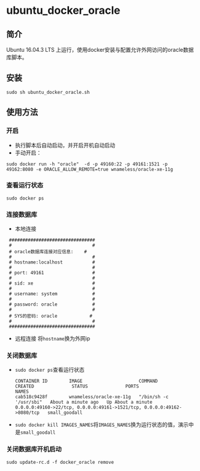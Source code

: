 # ubuntu_docker_oracle

## 简介
Ubuntu 16.04.3 LTS 上运行，使用docker安装与配置允许外网访问的oracle数据库脚本。

## 安装
```
sudo sh ubuntu_docker_oracle.sh
```

## 使用方法

### 开启
- 执行脚本后自动启动，并开启开机自动启动
- 手动开启：
```
sudo docker run -h "oracle"  -d -p 49160:22 -p 49161:1521 -p 49162:8080 -e ORACLE_ALLOW_REMOTE=true wnameless/oracle-xe-11g
```

### 查看运行状态
```
sudo docker ps
```

### 连接数据库
- 本地连接
```
 ################################
 #                              #
 # oracle数据库连接对应信息:    #
 #                              #
 # hostname:localhost           #
 #                              #
 # port: 49161                  #
 #                              #
 # sid: xe                      #
 #                              #
 # username: system             #
 #                              #
 # password: oracle             #
 #                              #
 # SYS的密码: oracle            #
 #                              #
 ################################ 
```
- 远程连接
 将`hostname`换为外网ip

### 关闭数据库
- `sudo docker ps`查看运行状态
    ```
    CONTAINER ID        IMAGE                     COMMAND                  CREATED              STATUS              PORTS                                                                     NAMES
    cab518c9428f        wnameless/oracle-xe-11g   "/bin/sh -c '/usr/sbi"   About a minute ago   Up About a minute   0.0.0.0:49160->22/tcp, 0.0.0.0:49161->1521/tcp, 0.0.0.0:49162->8080/tcp   small_goodall
    ```
- `sudo docker kill IMAGES_NAMES`将`IMAGES_NAMES`换为运行状态的值，演示中是`small_goodall`

### 关闭数据库开机启动
```
sudo update-rc.d -f docker_oracle remove
```
